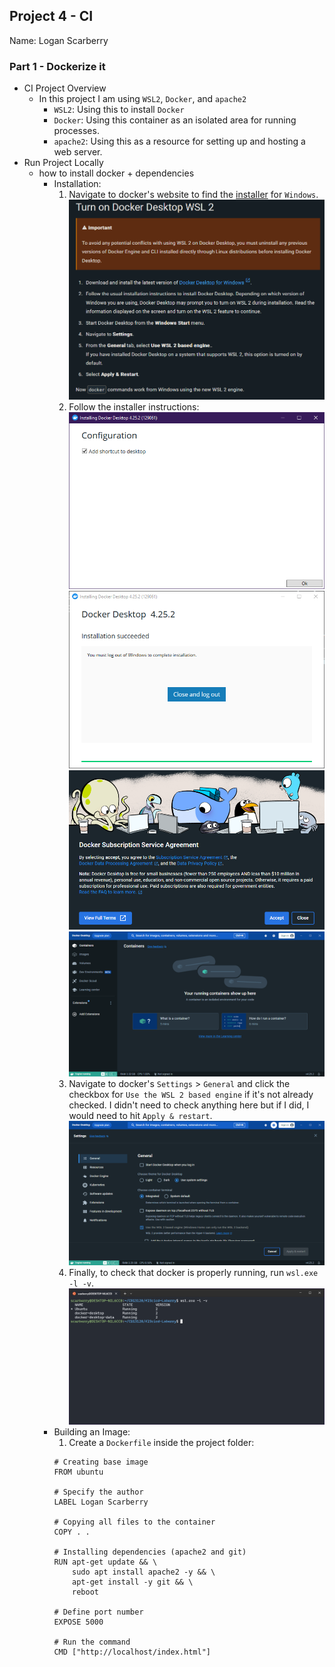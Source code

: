 ## Project 4 - CI
Name: Logan Scarberry
### Part 1 - Dockerize it
- CI Project Overview
    - In this project I am using `WSL2`, `Docker`, and `apache2`
        - `WSL2`: Using this to install `Docker`
        - `Docker`: Using this container as an isolated area for running processes.
        - `apache2`: Using this as a resource for setting up and hosting a web server.
- Run Project Locally
    - how to install docker + dependencies <br>
        - Installation:
            1. Navigate to docker's website to find the [installer](https://docs.docker.com/desktop/wsl/#turn-on-docker-desktop-wsl-2) for `Windows`. <br>
            ![WebsiteExample](images/1.PNG)
            2. Follow the installer instructions: <br>
            ![installer1](images/2.PNG) <br>
            ![installer2](images/3.PNG) <br>
            ![installer3](images/4.PNG) <br>
            ![installer4](images/5.PNG) <br>
            3. Navigate to docker's `Settings` > `General` and click the checkbox for `Use the WSL 2 based engine` if it's not already checked. I didn't need to check anything here but if I did, I would need to hit `Apply & restart`. <br>
            ![dockerSettings](images/6.PNG)
            4. Finally, to check that docker is properly running, run `wsl.exe -l -v`. <br>
            ![dockerRunning](images/7.PNG)
        - Building an Image:
            1. Create a `Dockerfile` inside the project folder: <br>
            ```
            # Creating base image
            FROM ubuntu

            # Specify the author
            LABEL Logan Scarberry

            # Copying all files to the container
            COPY . .

            # Installing dependencies (apache2 and git)
            RUN apt-get update && \
                sudo apt install apache2 -y && \
                apt-get install -y git && \
                reboot

            # Define port number
            EXPOSE 5000

            # Run the command
            CMD ["http://localhost/index.html"]
            ```
<br>

